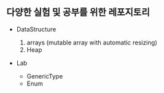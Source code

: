 다양한 실험 및 공부를 위한 레포지토리
---------

- DataStructure
  1. arrays (mutable array with automatic resizing)
  2. Heap

- Lab
  - GenericType
  - Enum
